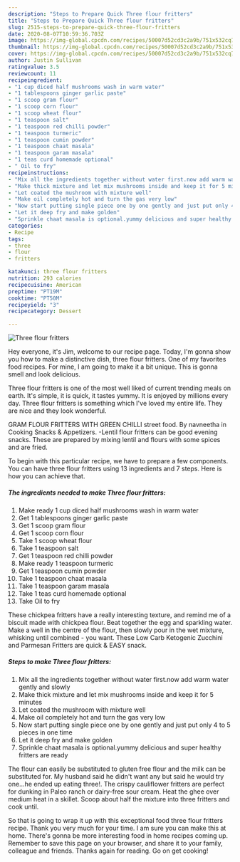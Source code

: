 ```yaml
---
description: "Steps to Prepare Quick Three flour fritters"
title: "Steps to Prepare Quick Three flour fritters"
slug: 2515-steps-to-prepare-quick-three-flour-fritters
date: 2020-08-07T10:59:36.703Z
image: https://img-global.cpcdn.com/recipes/50007d52cd3c2a9b/751x532cq70/three-flour-fritters-recipe-main-photo.jpg
thumbnail: https://img-global.cpcdn.com/recipes/50007d52cd3c2a9b/751x532cq70/three-flour-fritters-recipe-main-photo.jpg
cover: https://img-global.cpcdn.com/recipes/50007d52cd3c2a9b/751x532cq70/three-flour-fritters-recipe-main-photo.jpg
author: Justin Sullivan
ratingvalue: 3.5
reviewcount: 11
recipeingredient:
- "1 cup diced half mushrooms wash in warm water"
- "1 tablespoons ginger garlic paste"
- "1 scoop gram flour"
- "1 scoop corn flour"
- "1 scoop wheat flour"
- "1 teaspoon salt"
- "1 teaspoon red chilli powder"
- "1 teaspoon turmeric"
- "1 teaspoon cumin powder"
- "1 teaspoon chaat masala"
- "1 teaspoon garam masala"
- "1 teas curd homemade optional"
- " Oil to fry"
recipeinstructions:
- "Mix all the ingredients together without water first.now add warm water gently and slowly"
- "Make thick mixture and let mix mushrooms inside and keep it for 5 minutes"
- "Let coated the mushroom with mixture well"
- "Make oil completely hot and turn the gas very low"
- "Now start putting single piece one by one gently and just put only 4 to 5 pieces in one time"
- "Let it deep fry and make golden"
- "Sprinkle chaat masala is optional.yummy delicious and super healthy fritters are ready"
categories:
- Recipe
tags:
- three
- flour
- fritters

katakunci: three flour fritters 
nutrition: 293 calories
recipecuisine: American
preptime: "PT19M"
cooktime: "PT50M"
recipeyield: "3"
recipecategory: Dessert

---
```



![Three flour fritters](https://img-global.cpcdn.com/recipes/50007d52cd3c2a9b/751x532cq70/three-flour-fritters-recipe-main-photo.jpg)

Hey everyone, it's Jim, welcome to our recipe page. Today, I'm gonna show you how to make a distinctive dish, three flour fritters. One of my favorites food recipes. For mine, I am going to make it a bit unique. This is gonna smell and look delicious.

Three flour fritters is one of the most well liked of current trending meals on earth. It's simple, it is quick, it tastes yummy. It is enjoyed by millions every day. Three flour fritters is something which I've loved my entire life. They are nice and they look wonderful.

GRAM FLOUR FRITTERS WITH GREEN CHILLI street food. By navneetha in Cooking Snacks &amp; Appetizers. -Lentil flour fritters can be good evening snacks. These are prepared by mixing lentil and flours with some spices and are fried.


To begin with this particular recipe, we have to prepare a few components. You can have three flour fritters using 13 ingredients and 7 steps. Here is how you can achieve that.

<!--inarticleads1-->

##### The ingredients needed to make Three flour fritters:

1. Make ready 1 cup diced half mushrooms wash in warm water
1. Get 1 tablespoons ginger garlic paste
1. Get 1 scoop gram flour
1. Get 1 scoop corn flour
1. Take 1 scoop wheat flour
1. Take 1 teaspoon salt
1. Get 1 teaspoon red chilli powder
1. Make ready 1 teaspoon turmeric
1. Get 1 teaspoon cumin powder
1. Take 1 teaspoon chaat masala
1. Take 1 teaspoon garam masala
1. Take 1 teas curd homemade optional
1. Take  Oil to fry


These chickpea fritters have a really interesting texture, and remind me of a biscuit made with chickpea flour. Beat together the egg and sparkling water. Make a well in the centre of the flour, then slowly pour in the wet mixture, whisking until combined - you want. These Low Carb Ketogenic Zucchini and Parmesan Fritters are quick &amp; EASY snack. 

<!--inarticleads2-->

##### Steps to make Three flour fritters:

1. Mix all the ingredients together without water first.now add warm water gently and slowly
1. Make thick mixture and let mix mushrooms inside and keep it for 5 minutes
1. Let coated the mushroom with mixture well
1. Make oil completely hot and turn the gas very low
1. Now start putting single piece one by one gently and just put only 4 to 5 pieces in one time
1. Let it deep fry and make golden
1. Sprinkle chaat masala is optional.yummy delicious and super healthy fritters are ready


The flour can easily be substituted to gluten free flour and the milk can be substituted for. My husband said he didn&#39;t want any but said he would try one…he ended up eating three!. The crispy cauliflower fritters are perfect for dunking in Paleo ranch or dairy-free sour cream. Heat the ghee over medium heat in a skillet. Scoop about half the mixture into three fritters and cook until. 

So that is going to wrap it up with this exceptional food three flour fritters recipe. Thank you very much for your time. I am sure you can make this at home. There's gonna be more interesting food in home recipes coming up. Remember to save this page on your browser, and share it to your family, colleague and friends. Thanks again for reading. Go on get cooking!
